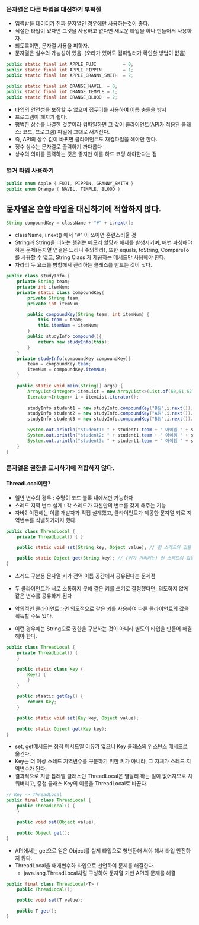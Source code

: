 
### 문자열은 다른 타입을 대신하기 부적절

- 입력받을 데이터가 진짜 문자열인 경우에만 사용하는것이 좋다.
- 적절한 타입이 있다면 그것을 사용하고 없다면 새로운 타입을 하나 만들어서 사용하자.
- 되도록이면, 문자열 사용을 피하자.
- 문자열은 실수의 가능성이 있음. (오타가 있어도 컴파일러가 확인할 방법이 없음)

```java
public static final int APPLE_FUJI          = 0;
public static final int APPLE_PIPPIN        = 1;
public static final int APPLE_GRANNY_SMITH  = 2;

public static final int ORANGE_NAVEL  = 0;
public static final int ORANGE_TEMPLE = 1;
public static final int ORANGE_BLOOD  = 2;
```

- 타입의 안전성을 보장할 수 없으며 접두어를 사용하여 이름 충돌을 방지
- 프로그램이 깨지기 쉽다.
- 평범한 상수를 나열한 것뿐이라 컴파일하면 그 값이 클라이언트(API가 적용된 클래스: 코드, 프로그램) 파일에 그대로 새겨진다.
- 즉, API의 상수 값이 바뀌면 클라이언트도 재컴파일을 해야만 한다.
- 정수 상수는 문자열로 출력하기 까다롭다
- 상수의 의미를 출력하는 것은 좋지만 이를 하드 코딩 해야한다는 점

### 열거 타입 사용하기

```java
public enum Apple { FUJI, PIPPIN, GRANNY_SMITH }
public enum Orange { NAVEL, TEMPLE, BLOOD }
```

## 문자열은 혼합 타입을 대신하기에 적합하지 않다.

```java
String compoundKey = className + "#" + i.next();
```

- className, i.next() 에서 "#" 이 쓰이면 혼란스러울 것
- String과 String을 더하는 행위는 메모리 할당과 해제를 발생시키며, 매번 파싱해야 하는 문제(문자열 연결은 느리니 주의하라), 또한 equals, toString, CompareTo 를 사용할 수 없고, String Class 가 제공하는 메서드만 사용해야 한다.
- 차라리 두 요소를 병합해서 관리하는 클래스를 만드는 것이 낫다.

```java
public class studyInfo {
    private String team;
    private int itemNum;
    private static class compoundKey{
        private String team;
        private int itemNum;

        public compoundKey(String team, int itemNum) {
            this.team = team;
            this.itemNum = itemNum;
        }
        public studyInfo compound(){
            return new studyInfo(this);
        }
    }
    private studyInfo(compoundKey compoundKey){
        team = compoundKey.team;
        itemNum = compoundKey.itemNum;
    }

    public static void main(String[] args) {
        ArrayList<Integer> itemList = new ArrayList<>(List.of(60,61,62));
        Iterator<Integer> i = itemList.iterator();
        
        studyInfo student1 = new studyInfo.compoundKey("B팀",i.next()).compound();
        studyInfo student2 = new studyInfo.compoundKey("A팀",i.next()).compound();
        studyInfo student3 = new studyInfo.compoundKey("B팀",i.next()).compound();

        System.out.println("student1: " + student1.team + " 아이템 " + student1.itemNum);
        System.out.println("student2: " + student1.team + " 아이템 " + student2.itemNum);
        System.out.println("student3: " + student1.team + " 아이템 " + student3.itemNum);
    }
}
```

### 문자열은 권한을 표시하기에 적합하지 않다.

#### ThreadLocal이란?

- 일반 변수의 경우 : 수명이 코드 블록 내에서만 가능하다
- 스레드 지역 변수 설계 :  각 스레드가 자신만의 변수를 갖게 해주는 기능
- 자바2 이전에는 이를 개발자가 직접 설계했고, 클라이언트가 제공한 문자열 키로 지역변수를 식별하기까지 했다.

```java
public class ThreadLocal {
    private ThreadLocal() { }

    public static void set(String key, Object value); // 현 스레드의 값을 키로 구분해 저장

    public static Object get(String key); // (키가 가리키는) 현 스레드의 값을 반환한다
}
```

- 스레드 구분용 문자열 키가 전역 이름 공간에서 공유된다는 문제점
- 두 클라이언트가 서로 소통하지 못해 같은 키를 쓰기로 결정했다면, 의도하지 않게 같은 변수를 공유하게 된다


- 악의적인 클라이언트라면 의도적으로 같은 키를 사용하여 다른 클라이언트의 값을 획득할 수도 있다.
- 이런 경우에는 String으로 권한을 구분하는 것이 아니라 별도의 타입을 만들어 해결해야 한다.

```java
public class ThreadLocal {
    private ThreadLocal() {
    }

    public static class Key { 
        Key() {
        }
    }

    public staatic getKey() {
        return Key;
    }

    public static void set(Key key, Object value);

    public static Object get(Key key);
}
```

- set, get메서드는 정적 메서드일 이유가 없으니 Key 클래스의 인스턴스 메서드로 옮긴다.
- Key는 더 이상 스레드 지역변수를 구분하기 위한 키가 아니라, 그 자체가 스레드 지역변수가 된다.
- 결과적으로 지금 톱레벨 클래스인 ThreadLocal은 별달리 하는 일이 없어지므로 치워버리고, 중첩 클래스 Key의 이름을 ThreadLocal로 바꾼다.
    
```java
// Key -> ThreadLocal
public final class ThreadLocal {
    public ThreadLocal() {
    }

    public void set(Object value);

    public Object get();
}
```

- API에서는 get으로 얻은 Object를 실제 타입으로 형변환해 써야 해서 타입 안전하지 않다.
- ThreadLocal을 매개변수화 타입으로 선언하여 문제를 해결한다.
    - java.lang.ThreadLocal처럼 구성하여 문자열 기반 API의 문제를 해결

```java
public final class ThreadLocal<T> {
    public ThreadLocal();

    public void set(T value);

    public T get();
}
```